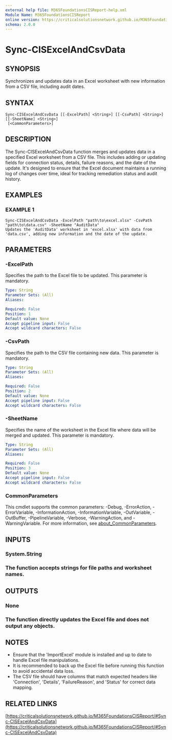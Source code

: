 ```yaml
---
external help file: M365FoundationsCISReport-help.xml
Module Name: M365FoundationsCISReport
online version: https://criticalsolutionsnetwork.github.io/M365FoundationsCISReport/#Sync-CISExcelAndCsvData
schema: 2.0.0
---
```


# Sync-CISExcelAndCsvData

## SYNOPSIS
Synchronizes and updates data in an Excel worksheet with new information from a CSV file, including audit dates.

## SYNTAX

```
Sync-CISExcelAndCsvData [[-ExcelPath] <String>] [[-CsvPath] <String>] [[-SheetName] <String>]
 [<CommonParameters>]
```

## DESCRIPTION
The Sync-CISExcelAndCsvData function merges and updates data in a specified Excel worksheet from a CSV file.
This includes adding or updating fields for connection status, details, failure reasons, and the date of the update.
It's designed to ensure that the Excel document maintains a running log of changes over time, ideal for tracking remediation status and audit history.

## EXAMPLES

### EXAMPLE 1
```
Sync-CISExcelAndCsvData -ExcelPath "path\to\excel.xlsx" -CsvPath "path\to\data.csv" -SheetName "AuditData"
Updates the 'AuditData' worksheet in 'excel.xlsx' with data from 'data.csv', adding new information and the date of the update.
```

## PARAMETERS

### -ExcelPath
Specifies the path to the Excel file to be updated.
This parameter is mandatory.

```yaml
Type: String
Parameter Sets: (All)
Aliases:

Required: False
Position: 1
Default value: None
Accept pipeline input: False
Accept wildcard characters: False
```

### -CsvPath
Specifies the path to the CSV file containing new data.
This parameter is mandatory.

```yaml
Type: String
Parameter Sets: (All)
Aliases:

Required: False
Position: 2
Default value: None
Accept pipeline input: False
Accept wildcard characters: False
```

### -SheetName
Specifies the name of the worksheet in the Excel file where data will be merged and updated.
This parameter is mandatory.

```yaml
Type: String
Parameter Sets: (All)
Aliases:

Required: False
Position: 3
Default value: None
Accept pipeline input: False
Accept wildcard characters: False
```

### CommonParameters
This cmdlet supports the common parameters: -Debug, -ErrorAction, -ErrorVariable, -InformationAction, -InformationVariable, -OutVariable, -OutBuffer, -PipelineVariable, -Verbose, -WarningAction, and -WarningVariable. For more information, see [about_CommonParameters](http://go.microsoft.com/fwlink/?LinkID=113216).

## INPUTS

### System.String
### The function accepts strings for file paths and worksheet names.
## OUTPUTS

### None
### The function directly updates the Excel file and does not output any objects.
## NOTES
- Ensure that the 'ImportExcel' module is installed and up to date to handle Excel file manipulations.
- It is recommended to back up the Excel file before running this function to avoid accidental data loss.
- The CSV file should have columns that match expected headers like 'Connection', 'Details', 'FailureReason', and 'Status' for correct data mapping.

## RELATED LINKS

[https://criticalsolutionsnetwork.github.io/M365FoundationsCISReport/#Sync-CISExcelAndCsvData](https://criticalsolutionsnetwork.github.io/M365FoundationsCISReport/#Sync-CISExcelAndCsvData)

